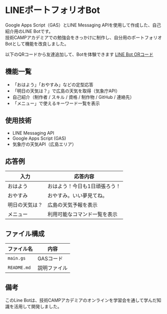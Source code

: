 # LINEポートフォリオBot

Google Apps Script（GAS）とLINE Messaging APIを使用して作成した、自己紹介用のLINE Botです。  
技術CAMPアカデミアでの勉強会をきっかけに制作し、自分用のポートフォリオBotとして機能を改良しました。

以下のQRコードから友達追加して、Botを体験できます
[LINE Bot ORコード](./qrcode.png)

## 機能一覧

- 「おはよう」「おやすみ」などの定型応答
- 「明日の天気は？」で広島の天気を取得（気象庁API）
- 自己紹介（制作者 / スキル / 資格 / 制作物 / GitHub / 連絡先）
- 「メニュー」で使えるキーワード一覧を表示

## 使用技術

- LINE Messaging API
- Google Apps Script (GAS)
- 気象庁の天気API（広島エリア）

## 応答例

| 入力         | 応答内容                       |
|--------------|-------------------------------|
| おはよう     | おはよう！今日も1日頑張ろう！ |
| おやすみ     | おやすみ。いい夢見てね。     |
| 明日の天気は？| 広島の天気予報を表示           |
| メニュー     | 利用可能なコマンド一覧を表示   |

## ファイル構成

| ファイル名         | 内容                       |
|--------------|-------------------------------|
| `main.gs` | GASコード |
| `README.md` | 説明ファイル |

## 備考

このLine Botは、技術CAMPアカデミアのオンラインを学習会を通して学んだ知識を活用して開発しました。
